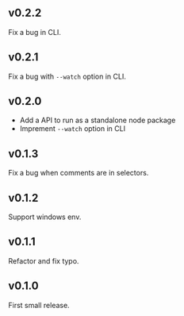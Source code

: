 ## v0.2.2

Fix a bug in CLI.

## v0.2.1

Fix a bug with `--watch` option in CLI.

## v0.2.0

- Add a API to run as a standalone node package
- Imprement `--watch` option in CLI

## v0.1.3

Fix a bug when comments are in selectors.

## v0.1.2

Support windows env.

## v0.1.1

Refactor and fix typo.

## v0.1.0

First small release.
